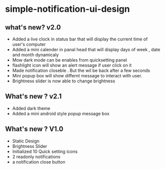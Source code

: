 # simple-notification-ui-design
## what's new? v2.0
- Added a live clock in status bar that will display the current time of user's computer 
- Added a mini calender in panal head that will display days of week , date and month dynamicaly
- Mow dark mode can be enables from quicksetting panel
- flashlight icon will show an alert message if user click on it 
- Made notification closeble . But the wil be back after a few seconds
- Mini popup box will show differnt message to interact with user.
- Brightness slider is now able to change brightness

## What's new ? v2.1
- Added dark theme
- Added a mini android style popup message box

## What's new ? V1.0
- Static Design
- Brightness Slider 
- Initialized 10 Quick setting icons
- 2 readonly notifications
- a notification close button
